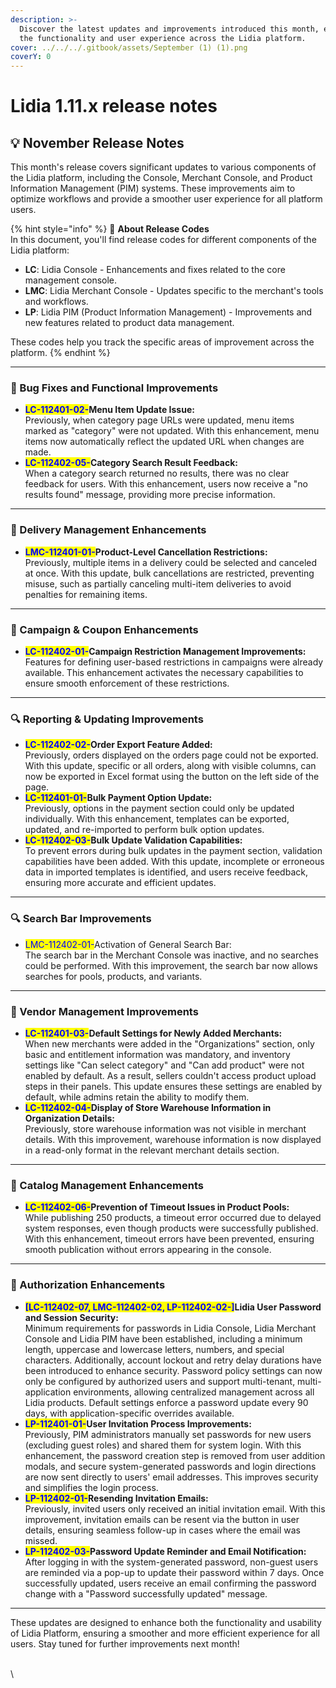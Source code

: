 ```yaml
---
description: >-
  Discover the latest updates and improvements introduced this month, enhancing
  the functionality and user experience across the Lidia platform.
cover: ../../../.gitbook/assets/September (1) (1).png
coverY: 0
---
```


# Lidia 1.11.x release notes

## 💡 **November Release Notes**

This month's release covers significant updates to various components of the Lidia platform, including the Console, Merchant Console, and Product Information Management (PIM) systems. These improvements aim to optimize workflows and provide a smoother user experience for all platform users.

{% hint style="info" %}
🔎 **About Release Codes**\
In this document, you'll find release codes for different components of the Lidia platform:

* **LC**: Lidia Console - Enhancements and fixes related to the core management console.
* **LMC**: Lidia Merchant Console - Updates specific to the merchant's tools and workflows.
* **LP**: Lidia PIM (Product Information Management) - Improvements and new features related to product data management.

These codes help you track the specific areas of improvement across the platform.
{% endhint %}

***

### 🚀 Bug Fixes and Functional Improvements

* <mark style="color:blue;">**LC-112401-02-**</mark>**Menu Item Update Issue:**\
  Previously, when category page URLs were updated, menu items marked as "category" were not updated. With this enhancement, menu items now automatically reflect the updated URL when changes are made.
* <mark style="color:blue;">**LC-112402-05-**</mark>**Category Search Result Feedback:**\
  When a category search returned no results, there was no clear feedback for users. With this enhancement, users now receive a "no results found" message, providing more precise information.

***

### 🚚 Delivery Management Enhancements

* <mark style="color:blue;">**LMC-112401-01-**</mark>**Product-Level Cancellation Restrictions:**\
  Previously, multiple items in a delivery could be selected and canceled at once. With this update, bulk cancellations are restricted, preventing misuse, such as partially canceling multi-item deliveries to avoid penalties for remaining items.

***

### 🎫 Campaign & Coupon Enhancements

* <mark style="color:blue;">**LC-112402-01-**</mark>**Campaign Restriction Management Improvements:**\
  Features for defining user-based restrictions in campaigns were already available. This enhancement activates the necessary capabilities to ensure smooth enforcement of these restrictions.

***

### 🔍 Reporting & Updating Improvements

* <mark style="color:blue;">**LC-112402-02-**</mark>**Order Export Feature Added:**\
  Previously, orders displayed on the orders page could not be exported. With this update, specific or all orders, along with visible columns, can now be exported in Excel format using the button on the left side of the page.
* <mark style="color:blue;">**LC-112401-01-**</mark>**Bulk Payment Option Update:**\
  Previously, options in the payment section could only be updated individually. With this enhancement, templates can be exported, updated, and re-imported to perform bulk option updates.
* <mark style="color:blue;">**LC-112402-03-**</mark>**Bulk Update Validation Capabilities:**\
  To prevent errors during bulk updates in the payment section, validation capabilities have been added. With this update, incomplete or erroneous data in imported templates is identified, and users receive feedback, ensuring more accurate and efficient updates.

***

### 🔍 Search Bar Improvements

* <mark style="color:blue;">LMC-112402-01-</mark>Activation of General Search Bar:\
  The search bar in the Merchant Console was inactive, and no searches could be performed. With this improvement, the search bar now allows searches for pools, products, and variants.

***

### 🛒 Vendor Management Improvements

* <mark style="color:blue;">**LC-112401-03-**</mark>**Default Settings for Newly Added Merchants:**\
  When new merchants were added in the "Organizations" section, only basic and entitlement information was mandatory, and inventory settings like "Can select category" and "Can add product" were not enabled by default. As a result, sellers couldn't access product upload steps in their panels. This update ensures these settings are enabled by default, while admins retain the ability to modify them.
* <mark style="color:blue;">**LC-112402-04-**</mark>**Display of Store Warehouse Information in Organization Details:**\
  Previously, store warehouse information was not visible in merchant details. With this improvement, warehouse information is now displayed in a read-only format in the relevant merchant details section.

***

### 📁 Catalog Management Enhancements

* <mark style="color:blue;">**LC-112402-06-**</mark>**Prevention of Timeout Issues in Product Pools:**\
  While publishing 250 products, a timeout error occurred due to delayed system responses, even though products were successfully published. With this enhancement, timeout errors have been prevented, ensuring smooth publication without errors appearing in the console.

***

### 🔐 Authorization Enhancements

* <mark style="color:blue;">**\[LC-112402-07, LMC-112402-02, LP-112402-02-]**</mark>**Lidia User Password and Session Security:**\
  Minimum requirements for passwords in Lidia Console, Lidia Merchant Console and Lidia PIM have been established, including a minimum length, uppercase and lowercase letters, numbers, and special characters. Additionally, account lockout and retry delay durations have been introduced to enhance security. Password policy settings can now only be configured by authorized users and support multi-tenant, multi-application environments, allowing centralized management across all Lidia products. Default settings enforce a password update every 90 days, with application-specific overrides available.
* <mark style="color:blue;">**LP-112401-01-**</mark>**User Invitation Process Improvements:**\
  Previously, PIM administrators manually set passwords for new users (excluding guest roles) and shared them for system login. With this enhancement, the password creation step is removed from user addition modals, and secure system-generated passwords and login directions are now sent directly to users' email addresses. This improves security and simplifies the login process.
* <mark style="color:blue;">**LP-112402-01-**</mark>**Resending Invitation Emails:**\
  Previously, invited users only received an initial invitation email. With this improvement, invitation emails can be resent via the button in user details, ensuring seamless follow-up in cases where the email was missed.
* <mark style="color:blue;">**LP-112402-03-**</mark>**Password Update Reminder and Email Notification:**\
  After logging in with the system-generated password, non-guest users are reminded via a pop-up to update their password within 7 days. Once successfully updated, users receive an email confirming the password change with a "Password successfully updated" message.

***

These updates are designed to enhance both the functionality and usability of Lidia Platform, ensuring a smoother and more efficient experience for all users. Stay tuned for further improvements next month!

\
\
